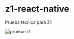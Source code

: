# z1-react-native
Prueba técnica para Z1

![prueba-z1](https://user-images.githubusercontent.com/49287932/176241908-a679b408-68e7-4a39-b30a-977d6eb616bd.gif)
